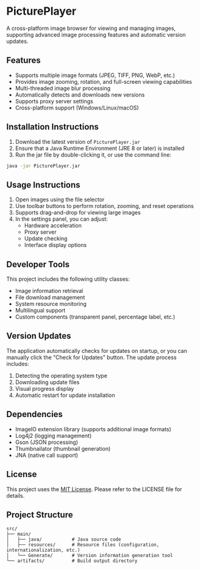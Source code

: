 # PicturePlayer

A cross-platform image browser for viewing and managing images, supporting advanced image processing features and automatic version updates.

## Features

- Supports multiple image formats (JPEG, TIFF, PNG, WebP, etc.)
- Provides image zooming, rotation, and full-screen viewing capabilities
- Multi-threaded image blur processing
- Automatically detects and downloads new versions
- Supports proxy server settings
- Cross-platform support (Windows/Linux/macOS)

## Installation Instructions

1. Download the latest version of `PicturePlayer.jar`
2. Ensure that a Java Runtime Environment (JRE 8 or later) is installed
3. Run the jar file by double-clicking it, or use the command line:
```bash
java -jar PicturePlayer.jar
```

## Usage Instructions

1. Open images using the file selector
2. Use toolbar buttons to perform rotation, zooming, and reset operations
3. Supports drag-and-drop for viewing large images
4. In the settings panel, you can adjust:
   - Hardware acceleration
   - Proxy server
   - Update checking
   - Interface display options

## Developer Tools

This project includes the following utility classes:
- Image information retrieval
- File download management
- System resource monitoring
- Multilingual support
- Custom components (transparent panel, percentage label, etc.)

## Version Updates

The application automatically checks for updates on startup, or you can manually click the "Check for Updates" button. The update process includes:
1. Detecting the operating system type
2. Downloading update files
3. Visual progress display
4. Automatic restart for update installation

## Dependencies

- ImageIO extension library (supports additional image formats)
- Log4j2 (logging management)
- Gson (JSON processing)
- Thumbnailator (thumbnail generation)
- JNA (native call support)

## License

This project uses the [MIT License](LICENSE). Please refer to the LICENSE file for details.

## Project Structure

```
src/
├── main/
│   ├── java/           # Java source code
│   ├── resources/      # Resource files (configuration, internationalization, etc.)
│   └── Generate/       # Version information generation tool
└── artifacts/          # Build output directory
```